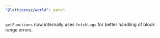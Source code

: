 ```yaml
---
"@latticexyz/world": patch
---
```


`getFunctions` now internally uses `fetchLogs` for better handling of block range errors.

